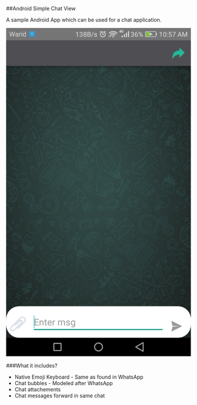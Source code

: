 ##Android Simple Chat View

A sample Android App which can be used for a chat application.

<p align="center">
<img src="images/HEADER.png">
</p>


###What it includes?

* Native Emoji Keyboard - Same as found in WhatsApp
* Chat bubbles - Modeled after WhatsApp
* Chat attachements
* Chat messages forward in same chat
>
